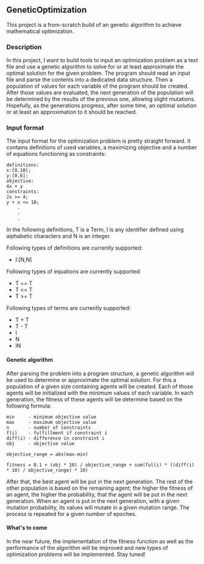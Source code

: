 ## GeneticOptimization
This project is a from-scratch build of an genetic algorithm to achieve mathematical optimization.

### Description
In this project, I want to build tools to input an optimization problem as a text file and use a genetic algorithm to solve for or at least approximate the optimal solution for the given problem. The program should read an input file and parse the contents into a dedicated data structure. Then a population of values for each variable of the program should be created. After those values are evaluated, the next generation of the population will be determined by the results of the previous one, allowing slight mutations. Hopefully, as the generations progress, after some time, an optimal solution or at least an approximation to it should be reached.

### Input format

The input format for the optimization problem is pretty straight forward. It contains definitions of used variables, a maximizing objective and a number of equations functioning as constraints:
```
definitions:
x:[0,10];
y:[0,6];
objective:
4x + y
constraints:
2x >= 4;
y + x <= 10;
    .
    .
    .
```
In the following definitions, T is a Term, I is any identifier defined using alphabetic characters and N is an integer.

Following types of definitions are currently supported: 
- I:[N,N]

Following types of equations are currently supported:
- T == T
- T <= T
- T >= T

Following types of terms are currently supported:
- T + T
- T - T
- I
- N
- IN

#### Genetic algorithm

After parsing the problem into a program structure, a genetic algorithm will be used to determine or approximate the optimal solution. For this a population of a given size containing agents will be created. Each of those agents will be initialized with the minimum values of each variable. In each generation, the fitness of these agents will be determine based on the following formula:
```
min     - minimum objective value
max     - maximum objective value
n       - number of constraints
f(i)    - fulfillment if constraint i
diff(i) - difference in constraint i
obj     - objective value

objective_range = abs(max-min)

fitness = 0.1 + (obj * 10) / objective_range + sum(ful(i) * ((diff(i) * 10) / objective_range) * 10)
```
After that, the best agent will be put in the next generation. The rest of the other population is based on the remaining agent; the higher the fitness of an agent, the higher the probability, that the agent will be put in the next generation. When an agent is put in the next generation, with a given mutation probability, its values will mutate in a given mutation range. The process is repeated for a given number of epoches.

#### What's to come
In the near future, the implementation of the fitness function as well as the performance of the  algorithm will be improved and new types of optimization problems will be implemented. Stay tuned!
